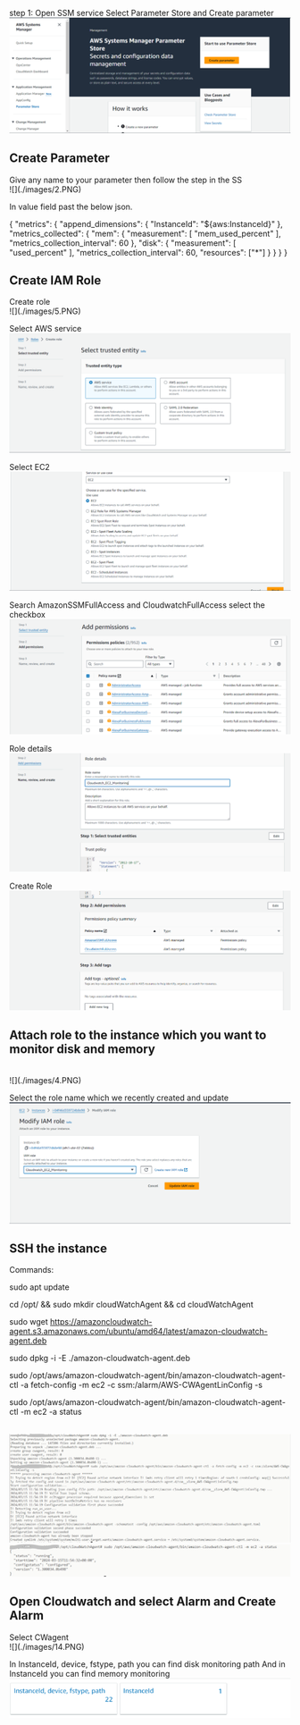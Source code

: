 step 1: Open SSM service Select Parameter Store and Create parameter
<br>![](./images/1.PNG)

<h2>Create Parameter</h2>
Give any name to your parameter then follow the step in the SS
<br>![](./images/2.PNG)

In value field past the below json.

{
    "metrics": {
        "append_dimensions": {
            "InstanceId": "${aws:InstanceId}"
        },
        "metrics_collected": {
            "mem": {
                "measurement": [
                    "mem_used_percent"
                ],
                "metrics_collection_interval": 60
            },
            "disk": {
                "measurement": [
                    "used_percent"
                ],
                "metrics_collection_interval": 60,
                "resources": ["*"]
            }
        }
    }
}

<h2>Create IAM Role</h2>
Create role
<br>![](./images/5.PNG)

Select AWS service
<br>![](./images/6.PNG)

Select EC2
<br>![](./images/7.PNG)

Search AmazonSSMFullAccess and CloudwatchFullAccess select the checkbox
<br>![](./images/8.PNG)

Role details
<br>![](./images/9.PNG)

Create Role
<br>![](./images/10.PNG)

<h2>Attach role to the instance which you want to monitor disk and memory</h2>
<br>![](./images/4.PNG)

Select the role name which we recently created and update
<br>![](./images/11.PNG)

<h2>SSH the instance</h2>
Commands:

sudo apt update

cd /opt/ && sudo mkdir cloudWatchAgent && cd cloudWatchAgent

sudo wget https://amazoncloudwatch-agent.s3.amazonaws.com/ubuntu/amd64/latest/amazon-cloudwatch-agent.deb

sudo dpkg -i -E ./amazon-cloudwatch-agent.deb

sudo /opt/aws/amazon-cloudwatch-agent/bin/amazon-cloudwatch-agent-ctl -a fetch-config -m ec2 -c ssm:/alarm/AWS-CWAgentLinConfig -s

sudo /opt/aws/amazon-cloudwatch-agent/bin/amazon-cloudwatch-agent-ctl -m ec2 -a status

<br>![](./images/12.PNG)
<br>![](./images/13.PNG)

<h2>Open Cloudwatch and select Alarm and Create Alarm</h2>
Select CWagent
<br>![](./images/14.PNG)

In InstanceId, device, fstype, path you can find disk monitoring path
And in InstanceId you can find memory monitoring
<br>![](./images/15.PNG)


